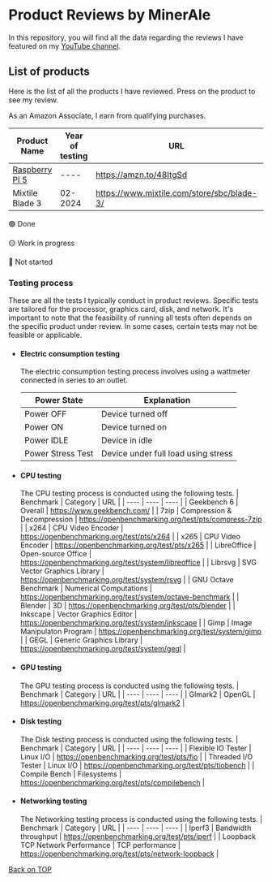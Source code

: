 # Product Reviews by MinerAle

In this repository, you will find all the data regarding the reviews I have featured on my [YouTube channel](https://www.youtube.com/@MinerAle).

## List of products

Here is the list of all the products I have reviewed. Press on the product to see my review.

As an Amazon Associate, I earn from qualifying purchases.

| Product Name | Year of testing | URL | Review status |
| ---- | ---- | ---- | :----: |
| [Raspberry PI 5](https://github.com/MinerAle00/reviews/issues/4) | ---- | https://amzn.to/48ItgSd | 🟡 |
| Mixtile Blade 3 | 02-2024 | https://www.mixtile.com/store/sbc/blade-3/ | 🟢 |

🟢 Done

🟡 Work in progress

🔴 Not started

### Testing process

These are all the tests I typically conduct in product reviews. Specific tests are tailored for the processor, graphics card, disk, and network. It's important to note that the feasibility of running all tests often depends on the specific product under review. In some cases, certain tests may not be feasible or applicable.

- #### Electric consumption testing
  The electric consumption testing process involves using a wattmeter connected in series to an outlet.
  
  | Power State | Explanation |
  | ---- | ---- |
  | Power OFF	| Device turned off |
  | Power ON | Device turned on |
  | Power IDLE | Device in idle |
  | Power Stress Test | Device under full load using stress |
  
- #### CPU testing
  The CPU testing process is conducted using the following tests.
  | Benchmark | Category | URL |
  | ---- | ---- | ---- |
  | Geekbench 6 | Overall | https://www.geekbench.com/ |
  | 7zip | Compression & Decompression | https://openbenchmarking.org/test/pts/compress-7zip |
  | x264 | CPU Video Encoder | https://openbenchmarking.org/test/pts/x264 |
  | x265 | CPU Video Encoder | https://openbenchmarking.org/test/pts/x265 |
  | LibreOffice | Open-source Office | https://openbenchmarking.org/test/system/libreoffice |
  | Librsvg | SVG Vector Graphics Library | https://openbenchmarking.org/test/system/rsvg |
  | GNU Octave Benchmark | Numerical Computations | https://openbenchmarking.org/test/system/octave-benchmark |
  | Blender | 3D | https://openbenchmarking.org/test/pts/blender |
  | Inkscape | Vector Graphics Editor | https://openbenchmarking.org/test/system/inkscape |
  | Gimp | Image Manipulaton Program | https://openbenchmarking.org/test/system/gimp |
  | GEGL | Generic Graphics Library | https://openbenchmarking.org/test/system/gegl |

- #### GPU testing
  The GPU testing process is conducted using the following tests.
  | Benchmark | Category | URL |
  | ---- | ---- | ---- |
  | Glmark2 | OpenGL | https://openbenchmarking.org/test/pts/glmark2 |

- #### Disk testing
  The Disk testing process is conducted using the following tests.
  | Benchmark | Category | URL |
  | ---- | ---- | ---- |
  | Flexible IO Tester | Linux I/O | https://openbenchmarking.org/test/pts/fio |
  | Threaded I/O Tester | Linux I/O | https://openbenchmarking.org/test/pts/tiobench |
  | Compile Bench | Filesystems | https://openbenchmarking.org/test/pts/compilebench | 
  
- #### Networking testing
  The Networking testing process is conducted using the following tests.
  | Benchmark | Category | URL |
  | ---- | ---- | ---- |
  | Iperf3 | Bandwidth throughput | https://openbenchmarking.org/test/pts/iperf |
  | Loopback TCP Network Performance | TCP performance | https://openbenchmarking.org/test/pts/network-loopback |
    
[Back on TOP](https://github.com/MinerAle00/reviews/tree/main)
